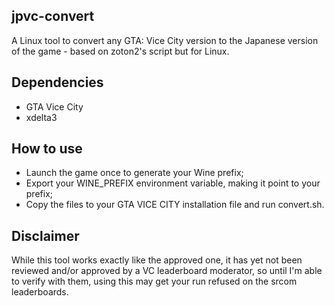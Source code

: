 ## jpvc-convert

A Linux tool to convert any GTA: Vice City version to the Japanese version of the game - based on zoton2's script but for Linux.

## Dependencies
- GTA Vice City 
- xdelta3

## How to use
- Launch the game once to generate your Wine prefix;
- Export your WINE_PREFIX environment variable, making it point to your prefix;
- Copy the files to your GTA VICE CITY installation file and run convert.sh.

## Disclaimer 
While this tool works exactly like the approved one, it has yet not been reviewed and/or approved by a VC leaderboard moderator, so until I'm able to verify with them, using this may get your run refused on the srcom leaderboards.
